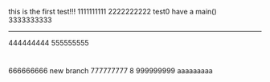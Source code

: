 this is the first test!!!
1111111111
2222222222
test0 have a main()
3333333333
***
444444444
555555555
#
666666666
new branch
777777777
8
999999999
aaaaaaaaa
